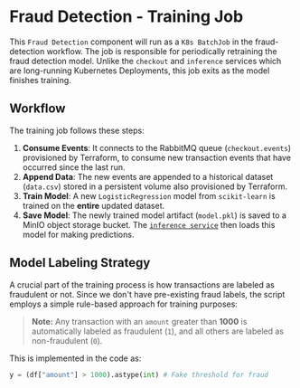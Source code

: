 # Fraud Detection - Training Job

This `Fraud Detection` component will run as a `K8s BatchJob` in the fraud-detection workflow. The job is responsible for periodically retraining the fraud detection model. Unlike the `checkout` and `inference` services which are long-running Kubernetes Deployments, this job exits as the model finishes training.

## Workflow

The training job follows these steps:

1.  **Consume Events**: It connects to the RabbitMQ queue (`checkout.events`) provisioned by Terraform, to consume new transaction events that have occurred since the last run.
2.  **Append Data**: The new events are appended to a historical dataset (`data.csv`) stored in a persistent volume also provisioned by Terraform.
3.  **Train Model**: A new `LogisticRegression` model from `scikit-learn` is trained on the **entire** updated dataset.
4.  **Save Model**: The newly trained model artifact (`model.pkl`) is saved to a MinIO object storage bucket. The [`inference service`](https://github.com/ShrutiC-git/python-ml-inference) then loads this model for making predictions.

## Model Labeling Strategy

A crucial part of the training process is how transactions are labeled as fraudulent or not. Since we don't have pre-existing fraud labels, the script employs a simple rule-based approach for training purposes:

> **Note:** Any transaction with an `amount` greater than **1000** is automatically labeled as fraudulent (`1`), and all others are labeled as non-fraudulent (`0`).

This is implemented in the code as:
```python
y = (df["amount"] > 1000).astype(int) # Fake threshold for fraud
```